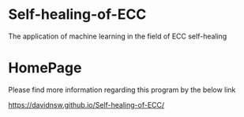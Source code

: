 # Self-healing-of-ECC
The application of machine learning in the field of ECC self-healing

# HomePage
Please find more information regarding this program by the below link

https://davidnsw.github.io/Self-healing-of-ECC/
